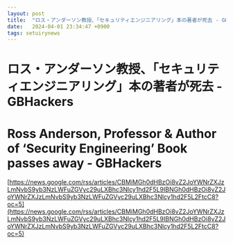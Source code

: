 ```yaml
---
layout: post
title:  "ロス・アンダーソン教授、「セキュリティエンジニアリング」本の著者が死去 - GBHackers"
date:   2024-04-01 23:34:47 +0900
tags: setuirynews 
---
```


# ロス・アンダーソン教授、「セキュリティエンジニアリング」本の著者が死去 - GBHackers



# Ross Anderson, Professor & Author of ‘Security Engineering’ Book passes away - GBHackers

[https://news.google.com/rss/articles/CBMiMGh0dHBzOi8vZ2JoYWNrZXJzLmNvbS9yb3NzLWFuZGVyc29uLXBhc3Nlcy1hd2F5L9IBNGh0dHBzOi8vZ2JoYWNrZXJzLmNvbS9yb3NzLWFuZGVyc29uLXBhc3Nlcy1hd2F5L2FtcC8?oc=5](https://news.google.com/rss/articles/CBMiMGh0dHBzOi8vZ2JoYWNrZXJzLmNvbS9yb3NzLWFuZGVyc29uLXBhc3Nlcy1hd2F5L9IBNGh0dHBzOi8vZ2JoYWNrZXJzLmNvbS9yb3NzLWFuZGVyc29uLXBhc3Nlcy1hd2F5L2FtcC8?oc=5)

